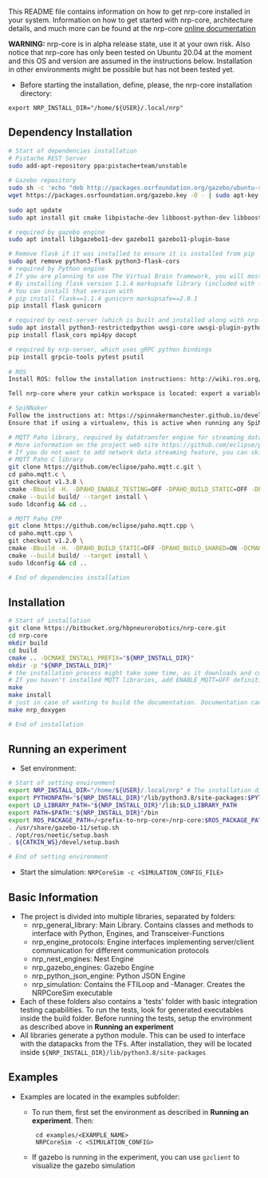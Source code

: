 This README file contains information on how to get nrp-core installed in your system. Information on how to get started with nrp-core, architecture details, and much more can be found at the nrp-core [online documentation](hbpneurorobotics.bitbucket.io)

**WARNING:** nrp-core is in alpha release state, use it at your own risk. Also notice that nrp-core has only been tested on Ubuntu 20.04 at the moment and this OS and version are assumed in the instructions below. Installation in other environments might be possible but has not been tested yet.

 * Before starting the installation, define, please, the nrp-core installation directory:
 
 ```
export NRP_INSTALL_DIR="/home/${USER}/.local/nrp"
 ```

## Dependency Installation

```bash
# Start of dependencies installation
# Pistache REST Server
sudo add-apt-repository ppa:pistache+team/unstable
    
# Gazebo repository
sudo sh -c 'echo "deb http://packages.osrfoundation.org/gazebo/ubuntu-stable `lsb_release -cs` main" > /etc/apt/sources.list.d/gazebo-stable.list'
wget https://packages.osrfoundation.org/gazebo.key -O - | sudo apt-key add -
    
sudo apt update
sudo apt install git cmake libpistache-dev libboost-python-dev libboost-filesystem-dev libboost-numpy-dev libcurl4-openssl-dev nlohmann-json3-dev libzip-dev cython3 python3-numpy libgrpc++-dev protobuf-compiler-grpc libprotobuf-dev doxygen libgsl-dev libopencv-dev python3-opencv python3-pil python3-pip libgmock-dev

# required by gazebo engine
sudo apt install libgazebo11-dev gazebo11 gazebo11-plugin-base

# Remove flask if it was installed to ensure it is installed from pip
sudo apt remove python3-flask python3-flask-cors
# required by Python engine
# If you are planning to use The Virtual Brain framework, you will most likely have to use flask version 1.1.4.
# By installing flask version 1.1.4 markupsafe library (included with flask) has to be downgraded to version 2.0.1 to run properly with gunicorn
# You can install that version with 
# pip install flask==1.1.4 gunicorn markupsafe==2.0.1
pip install flask gunicorn

# required by nest-server (which is built and installed along with nrp-core)
sudo apt install python3-restrictedpython uwsgi-core uwsgi-plugin-python3 
pip install flask_cors mpi4py docopt

# required by nrp-server, which uses gRPC python bindings
pip install grpcio-tools pytest psutil
   
# ROS
Install ROS: follow the installation instructions: http://wiki.ros.org/noetic/Installation/Ubuntu. To enable ros support in nrp on `ros-noetic-ros-base` is required.

Tell nrp-core where your catkin workspace is located: export a variable CATKIN_WS pointing to an existing catkin workspace root folder. If the variable does not exist, a new catkin workspace will be created at `${HOME}/catkin_ws`.

# SpiNNaker
Follow the instructions at: https://spinnakermanchester.github.io/development/gitinstall.html.
Ensure that if using a virtualenv, this is active when running any SpiNNaker scripts.

# MQTT Paho library, required by datatransfer engine for streaming data over network
# More information on the project web site https://github.com/eclipse/paho.mqtt.cpp
# If you do not want to add network data streaming feature, you can skip this step.
# MQTT Paho C library
git clone https://github.com/eclipse/paho.mqtt.c.git \
cd paho.mqtt.c \
git checkout v1.3.8 \
cmake -Bbuild -H. -DPAHO_ENABLE_TESTING=OFF -DPAHO_BUILD_STATIC=OFF -DPAHO_BUILD_SHARED=ON -DPAHO_WITH_SSL=ON -DPAHO_HIGH_PERFORMANCE=ON -DCMAKE_INSTALL_PREFIX="${NRP_INSTALL_DIR}"\
cmake --build build/ --target install \
sudo ldconfig && cd ..

# MQTT Paho CPP
git clone https://github.com/eclipse/paho.mqtt.cpp \
cd paho.mqtt.cpp \
git checkout v1.2.0 \
cmake -Bbuild -H. -DPAHO_BUILD_STATIC=OFF -DPAHO_BUILD_SHARED=ON -DCMAKE_INSTALL_PREFIX="${NRP_INSTALL_DIR}" -DCMAKE_PREFIX_PATH="${NRP_INSTALL_DIR}"\
cmake --build build/ --target install \
sudo ldconfig && cd ..

# End of dependencies installation
```

## Installation

```bash
# Start of installation
git clone https://bitbucket.org/hbpneurorobotics/nrp-core.git
cd nrp-core
mkdir build
cd build
cmake .. -DCMAKE_INSTALL_PREFIX="${NRP_INSTALL_DIR}"
mkdir -p "${NRP_INSTALL_DIR}"
# the installation process might take some time, as it downloads and compiles Nest as well. Also, Ubuntu has an outdated version of nlohman_json. CMake will download a newer version, which takes time as well
# If you haven't installed MQTT libraries, add ENABLE_MQTT=OFF definition to cmake (-DENABLE_MQTT=OFF).
make
make install
# just in case of wanting to build the documentation. Documentation can then be found in a new doxygen folder
make nrp_doxygen

# End of installation
```

## Running an experiment

 * Set environment:
 
 ```bash
 # Start of setting environment
 export NRP_INSTALL_DIR="/home/${USER}/.local/nrp" # The installation directory, which was given before
 export PYTHONPATH="${NRP_INSTALL_DIR}"/lib/python3.8/site-packages:$PYTHONPATH
 export LD_LIBRARY_PATH="${NRP_INSTALL_DIR}"/lib:$LD_LIBRARY_PATH
 export PATH=$PATH:"${NRP_INSTALL_DIR}"/bin
 export ROS_PACKAGE_PATH=/<prefix-to-nrp-core>/nrp-core:$ROS_PACKAGE_PATH
 . /usr/share/gazebo-11/setup.sh
 . /opt/ros/noetic/setup.bash
 . ${CATKIN_WS}/devel/setup.bash

 # End of setting environment
 ```


 * Start the simulation:
	`NRPCoreSim -c <SIMULATION_CONFIG_FILE>`

## Basic Information

 - The project is divided into multiple libraries, separated by folders:
	 - nrp_general_library: Main Library. Contains classes and methods to interface with Python, Engines, and Transceiver-Functions
	 - nrp_engine_protocols: Engine interfaces implementing server/client communication for different communication protocols
	 - nrp_nest_engines: Nest Engine
	 - nrp_gazebo_engines: Gazebo Engine
	 - nrp_python_json_engine: Python JSON Engine
	 - nrp_simulation: Contains the FTILoop and -Manager. Creates the NRPCoreSim executable
 - Each of these folders also contains a 'tests' folder with basic integration testing capabilities. To run the tests, look for generated executables inside the build folder. Before running the tests, setup the environment as described above in **Running an experiment**
 - All libraries generate a python module. This can be used to interface with the datapacks from the TFs. After installation, they will be located inside `${NRP_INSTALL_DIR}/lib/python3.8/site-packages`

## Examples

 - Examples are located in the examples subfolder:
	 - To run them, first set the environment as described in **Running an experiment**. Then:

			cd examples/<EXAMPLE_NAME>
			NRPCoreSim -c <SIMULATION_CONFIG>
			
	 - If gazebo is running in the experiment, you can use `gzclient` to visualize the gazebo simulation



